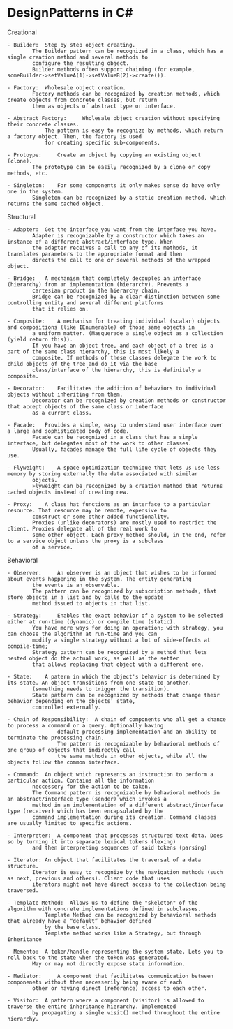 # DesignPatterns in C#

Creational

	- Builder:	Step by step object creating.
			The Builder pattern can be recognized in a class, which has a single creation method and several methods to 
			configure the resulting object. 
			Builder methods often support chaining (for example, someBuilder->setValueA(1)->setValueB(2)->create()).

	- Factory:	Wholesale object creation.
			Factory methods can be recognized by creation methods, which create objects from concrete classes, but return 
			them as objects of abstract type or interface.

	- Abstract Factory: 	Wholesale object creation without specifying their concrete classes.
				The pattern is easy to recognize by methods, which return a factory object. Then, the factory is used 
				for creating specific sub-components.

	- Protoype: 	Create an object by copying an existing object (clone).
			The prototype can be easily recognized by a clone or copy methods, etc.

	- Singleton:	For some components it only makes sense do have only one in the system.
			Singleton can be recognized by a static creation method, which returns the same cached object.


Structural

	- Adapter:	Get the interface you want from the interface you have.
			Adapter is recognizable by a constructor which takes an instance of a different abstract/interface type. When 
			the adapter receives a call to any of its methods, it translates parameters to the appropriate format and then 
			directs the call to one or several methods of the wrapped object.

	- Bridge:	A mechanism that completely decouples an interface (hierarchy) from an implementation (hierarchy). Prevents a 
			cartesian product in the hierarchy chain.
			Bridge can be recognized by a clear distinction between some controlling entity and several different platforms 
			that it relies on.

	- Composite: 	A mechanism for treating individual (scalar) objects and compositions (like IEnumerable) of those same objects in 
			a uniform matter. (Masquerade a single object as a collection (yield return this)).
			If you have an object tree, and each object of a tree is a part of the same class hierarchy, this is most likely a 
			composite. If methods of these classes delegate the work to child objects of the tree and do it via the base 
			class/interface of the hierarchy, this is definitely a composite.

	- Decorator:	Facilitates the addition of behaviors to individual objects without inheriting from them.
			Decorator can be recognized by creation methods or constructor that accept objects of the same class or interface
			as a current class.

	- Facade:	Provides a simple, easy to understand user interface over a large and sophisticated body of code.
			Facade can be recognized in a class that has a simple interface, but delegates most of the work to other classes. 
			Usually, facades manage the full life cycle of objects they use.

	- Flyweight:	A space optimization technique that lets us use less memory by storing externally the data associated with similar 
			objects.
			Flyweight can be recognized by a creation method that returns cached objects instead of creating new.

	- Proxy:	A class hat functions as an interface to a particular resource. That resource may be remote, expensive to 
			construct or some other added functionality.
			Proxies (unlike decorators) are mostly used to restrict the client. Proxies delegate all of the real work to
			some other object. Each proxy method should, in the end, refer to a service object unless the proxy is a subclass 
			of a service.

Behavioral

	- Observer: 	An observer is an object that wishes to be informed about events happening in the system. The entity generating
			the events is an observable.
			The pattern can be recognized by subscription methods, that store objects in a list and by calls to the update 
			method issued to objects in that list.

	- Strategy: 	Enables the exact behavior of a system to be selected either at run-time (dynamic) or compile time (static).
			You have more ways for doing an operation; with strategy, you can choose the algorithm at run-time and you can 
			modify a single strategy without a lot of side-effects at compile-time;
			Strategy pattern can be recognized by a method that lets nested object do the actual work, as well as the setter 
			that allows replacing that object with a different one.

	- State:	A patern in which the object's behavior is determined by its state. An object transitions from one state to another.
			(something needs to trigger the transition).
			State pattern can be recognized by methods that change their behavior depending on the objects’ state, 
			controlled externally.

	- Chain of Responsibility:	A chain of components who all get a chance to process a command or a query. Optionally having 
					default processing implementation and an ability to terminate the processing chain.
					The pattern is recognizable by behavioral methods of one group of objects that indirectly call 
					the same methods in other objects, while all the objects follow the common interface.

	- Command:	An object which represents an instruction to perform a particular action. Contains all the information
			neccessery for the action to be taken.
			The Command pattern is recognizable by behavioral methods in an abstract/interface type (sender) which invokes a 
			method in an implementation of a different abstract/interface type (receiver) which has been encapsulated by the 
			command implementation during its creation. Command classes are usually limited to specific actions.

	- Interpreter:	A component that processes structured text data. Does so by turning it into separate lexical tokens (lexing)
			and then interpreting sequences of said tokens (parsing)

	- Iterator:	An object that facilitates the traversal of a data structure.
			Iterator is easy to recognize by the navigation methods (such as next, previous and others). Client code that uses 
			iterators might not have direct access to the collection being traversed.

	- Template Method:	Allows us to define the "skeleton" of the algorithm with concrete implementations defined in subclasses.
				Template Method can be recognized by behavioral methods that already have a “default” behavior defined 
				by the base class.
				Template method works like a Strategy, but through Inheritance  

	- Memento:	A token/handle representing the system state. Lets you to roll back to the state when the token was generated.
			May or may not directly expose state information.

	- Mediator: 	A component that facilitates communication between componenets without them necesserily being aware of each
			other or having direct (reference) access to each other.

	- Visitor:	A pattern where a component (visitor) is allowed to traverse the entire inheritance hierarchy. Implemented
			by propagating a single visit() method throughout the entire hierarchy.
